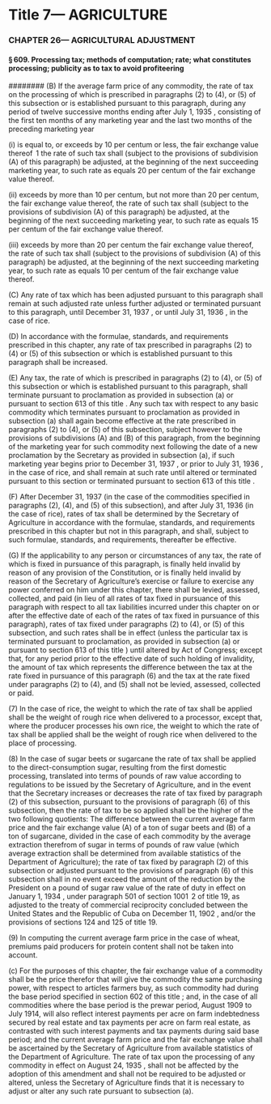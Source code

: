 
# Title 7— AGRICULTURE
### CHAPTER 26— AGRICULTURAL ADJUSTMENT
#### § 609. Processing tax; methods of computation; rate; what constitutes processing; publicity as to tax to avoid profiteering
######## (B) If the average farm price of any commodity, the rate of tax on the processing of which is prescribed in paragraphs (2) to (4), or (5) of this subsection or is established pursuant to this paragraph, during any period of twelve successive months ending after July 1, 1935 , consisting of the first ten months of any marketing year and the last two months of the preceding marketing year

(i) is equal to, or exceeds by 10 per centum or less, the fair exchange value thereof  1 the rate of such tax shall (subject to the provisions of subdivision (A) of this paragraph) be adjusted, at the beginning of the next succeeding marketing year, to such rate as equals 20 per centum of the fair exchange value thereof.

(ii) exceeds by more than 10 per centum, but not more than 20 per centum, the fair exchange value thereof, the rate of such tax shall (subject to the provisions of subdivision (A) of this paragraph) be adjusted, at the beginning of the next succeeding marketing year, to such rate as equals 15 per centum of the fair exchange value thereof.

(iii) exceeds by more than 20 per centum the fair exchange value thereof, the rate of such tax shall (subject to the provisions of subdivision (A) of this paragraph) be adjusted, at the beginning of the next succeeding marketing year, to such rate as equals 10 per centum of the fair exchange value thereof.

(C) Any rate of tax which has been adjusted pursuant to this paragraph shall remain at such adjusted rate unless further adjusted or terminated pursuant to this paragraph, until December 31, 1937 , or until July 31, 1936 , in the case of rice.

(D) In accordance with the formulae, standards, and requirements prescribed in this chapter, any rate of tax prescribed in paragraphs (2) to (4) or (5) of this subsection or which is established pursuant to this paragraph shall be increased.

(E) Any tax, the rate of which is prescribed in paragraphs (2) to (4), or (5) of this subsection or which is established pursuant to this paragraph, shall terminate pursuant to proclamation as provided in subsection (a) or pursuant to section 613 of this title . Any such tax with respect to any basic commodity which terminates pursuant to proclamation as provided in subsection (a) shall again become effective at the rate prescribed in paragraphs (2) to (4), or (5) of this subsection, subject however to the provisions of subdivisions (A) and (B) of this paragraph, from the beginning of the marketing year for such commodity next following the date of a new proclamation by the Secretary as provided in subsection (a), if such marketing year begins prior to December 31, 1937 , or prior to July 31, 1936 , in the case of rice, and shall remain at such rate until altered or terminated pursuant to this section or terminated pursuant to section 613 of this title .

(F) After December 31, 1937 (in the case of the commodities specified in paragraphs (2), (4), and (5) of this subsection), and after July 31, 1936 (in the case of rice), rates of tax shall be determined by the Secretary of Agriculture in accordance with the formulae, standards, and requirements prescribed in this chapter but not in this paragraph, and shall, subject to such formulae, standards, and requirements, thereafter be effective.

(G) If the applicability to any person or circumstances of any tax, the rate of which is fixed in pursuance of this paragraph, is finally held invalid by reason of any provision of the Constitution, or is finally held invalid by reason of the Secretary of Agriculture’s exercise or failure to exercise any power conferred on him under this chapter, there shall be levied, assessed, collected, and paid (in lieu of all rates of tax fixed in pursuance of this paragraph with respect to all tax liabilities incurred under this chapter on or after the effective date of each of the rates of tax fixed in pursuance of this paragraph), rates of tax fixed under paragraphs (2) to (4), or (5) of this subsection, and such rates shall be in effect (unless the particular tax is terminated pursuant to proclamation, as provided in subsection (a) or pursuant to section 613 of this title ) until altered by Act of Congress; except that, for any period prior to the effective date of such holding of invalidity, the amount of tax which represents the difference between the tax at the rate fixed in pursuance of this paragraph (6) and the tax at the rate fixed under paragraphs (2) to (4), and (5) shall not be levied, assessed, collected or paid.

(7) In the case of rice, the weight to which the rate of tax shall be applied shall be the weight of rough rice when delivered to a processor, except that, where the producer processes his own rice, the weight to which the rate of tax shall be applied shall be the weight of rough rice when delivered to the place of processing.

(8) In the case of sugar beets or sugarcane the rate of tax shall be applied to the direct-consumption sugar, resulting from the first domestic processing, translated into terms of pounds of raw value according to regulations to be issued by the Secretary of Agriculture, and in the event that the Secretary increases or decreases the rate of tax fixed by paragraph (2) of this subsection, pursuant to the provisions of paragraph (6) of this subsection, then the rate of tax to be so applied shall be the higher of the two following quotients: The difference between the current average farm price and the fair exchange value (A) of a ton of sugar beets and (B) of a ton of sugarcane, divided in the case of each commodity by the average extraction therefrom of sugar in terms of pounds of raw value (which average extraction shall be determined from available statistics of the Department of Agriculture); the rate of tax fixed by paragraph (2) of this subsection or adjusted pursuant to the provisions of paragraph (6) of this subsection shall in no event exceed the amount of the reduction by the President on a pound of sugar raw value of the rate of duty in effect on January 1, 1934 , under paragraph 501 of section 1001  2 of title 19, as adjusted to the treaty of commercial reciprocity concluded between the United States and the Republic of Cuba on December 11, 1902 , and/or the provisions of sections 124 and 125 of title 19.

(9) In computing the current average farm price in the case of wheat, premiums paid producers for protein content shall not be taken into account.

(c) For the purposes of this chapter, the fair exchange value of a commodity shall be the price therefor that will give the commodity the same purchasing power, with respect to articles farmers buy, as such commodity had during the base period specified in section 602 of this title ; and, in the case of all commodities where the base period is the prewar period, August 1909 to July 1914, will also reflect interest payments per acre on farm indebtedness secured by real estate and tax payments per acre on farm real estate, as contrasted with such interest payments and tax payments during said base period; and the current average farm price and the fair exchange value shall be ascertained by the Secretary of Agriculture from available statistics of the Department of Agriculture. The rate of tax upon the processing of any commodity in effect on August 24, 1935 , shall not be affected by the adoption of this amendment and shall not be required to be adjusted or altered, unless the Secretary of Agriculture finds that it is necessary to adjust or alter any such rate pursuant to subsection (a).
